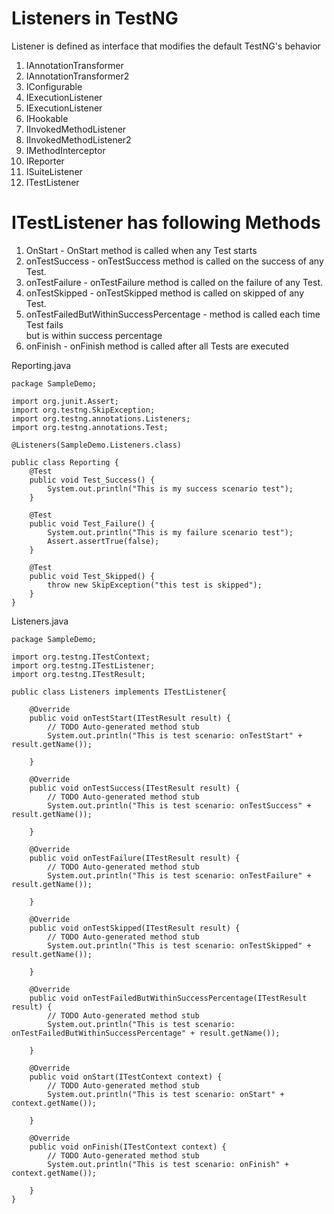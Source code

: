 # Listeners in TestNG

Listener is defined as interface that modifies the default TestNG's behavior

1. IAnnotationTransformer
2. IAnnotationTransformer2
3. IConfigurable
4. IExecutionListener
5. IExecutionListener
6. IHookable
7. IInvokedMethodListener
8. IInvokedMethodListener2
9. IMethodInterceptor
10. IReporter
11. ISuiteListener
12. ITestListener

# ITestListener has following Methods

1. OnStart - OnStart method is called when any Test starts
2. onTestSuccess - onTestSuccess method is called on the success of any Test.
3. onTestFailure - onTestFailure method is called on the failure of any Test.
4. onTestSkipped - onTestSkipped method is called on skipped of any Test.
5. onTestFailedButWithinSuccessPercentage - method is called each time Test fails   
but is within success percentage
6. onFinish - onFinish method is called after all Tests are executed




Reporting.java
```
package SampleDemo;

import org.junit.Assert;
import org.testng.SkipException;
import org.testng.annotations.Listeners;
import org.testng.annotations.Test;

@Listeners(SampleDemo.Listeners.class)

public class Reporting {
	@Test
	public void Test_Success() {
		System.out.println("This is my success scenario test");
	}
	
	@Test
	public void Test_Failure() {
		System.out.println("This is my failure scenario test");
		Assert.assertTrue(false);
	}
	
	@Test
	public void Test_Skipped() {
		throw new SkipException("this test is skipped");
	}	
}

```



Listeners.java
```
package SampleDemo;

import org.testng.ITestContext;
import org.testng.ITestListener;
import org.testng.ITestResult;

public class Listeners implements ITestListener{

	@Override
	public void onTestStart(ITestResult result) {
		// TODO Auto-generated method stub
		System.out.println("This is test scenario: onTestStart" + result.getName());
		
	}

	@Override
	public void onTestSuccess(ITestResult result) {
		// TODO Auto-generated method stub
		System.out.println("This is test scenario: onTestSuccess" + result.getName());
		
	}

	@Override
	public void onTestFailure(ITestResult result) {
		// TODO Auto-generated method stub
		System.out.println("This is test scenario: onTestFailure" + result.getName());
		
	}

	@Override
	public void onTestSkipped(ITestResult result) {
		// TODO Auto-generated method stub
		System.out.println("This is test scenario: onTestSkipped" + result.getName());
		
	}

	@Override
	public void onTestFailedButWithinSuccessPercentage(ITestResult result) {
		// TODO Auto-generated method stub
		System.out.println("This is test scenario: onTestFailedButWithinSuccessPercentage" + result.getName());
		
	}

	@Override
	public void onStart(ITestContext context) {
		// TODO Auto-generated method stub
		System.out.println("This is test scenario: onStart" + context.getName());
		
	}

	@Override
	public void onFinish(ITestContext context) {
		// TODO Auto-generated method stub
		System.out.println("This is test scenario: onFinish" + context.getName());
		
	}
}
```